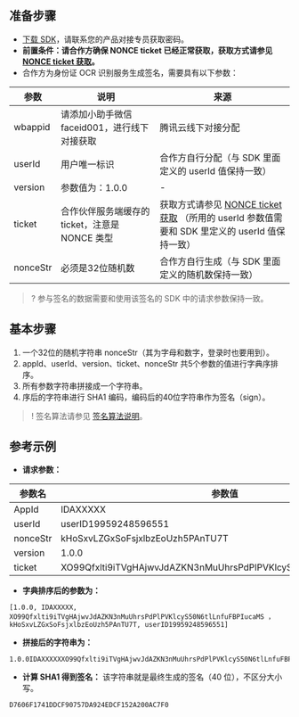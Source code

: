 ## 准备步骤
-  [下载 SDK](https://share.weiyun.com/5ZPKj2H)，请联系您的产品对接专员获取密码。
- **前置条件：请合作方确保 NONCE ticket 已经正常获取，获取方式请参见 [NONCE ticket 获取](https://cloud.tencent.com/document/product/1007/37306)。**
- 合作方为身份证 OCR 识别服务生成签名，需要具有以下参数：

| 参数       | 说明                             | 来源                                       |
| -------- | ------------------------------ | ---------------------------------------- |
|wbappid|	请添加小助手微信 faceid001，进行线下对接获取       | 腾讯云线下对接分配                                |
| userId   | 用户唯一标识                         | 合作方自行分配（与 SDK 里面定义的 userId 值保持一致）        |
| version  | 参数值为：1.0.0                     | -                                        |
| ticket   | 合作伙伴服务端缓存的 ticket，注意是 NONCE 类型 | 获取方式请参见 [NONCE ticket 获取](https://cloud.tencent.com/document/product/1007/37306) （所用的 userId 参数值需要和 SDK 里定义的 userId 值保持一致） |
| nonceStr | 必须是32位随机数                      | 合作方自行生成（与 SDK 里面定义的随机数保持一致）              |

>? 参与签名的数据需要和使用该签名的 SDK 中的请求参数保持一致。

## 基本步骤
1. 一个32位的随机字符串 nonceStr（其为字母和数字，登录时也要用到）。
2. appId、userId、version、ticket、nonceStr 共5个参数的值进行字典序排序。
3. 所有参数字符串拼接成一个字符串。
4. 序后的字符串进行 SHA1 编码，编码后的40位字符串作为签名（sign）。

>! 签名算法请参见 [签名算法说明](https://cloud.tencent.com/document/product/1007/37307)。

## 参考示例
- **请求参数：**

|参数名 | 参数值|
|-------- | --------|
|AppId | IDAXXXXX|
|userId | userID19959248596551|
|nonceStr | kHoSxvLZGxSoFsjxlbzEoUzh5PAnTU7T|
|version | 1.0.0|
|ticket | XO99Qfxlti9iTVgHAjwvJdAZKN3nMuUhrsPdPlPVKlcyS50N6tlLnfuFBPIucaMS|

- **字典排序后的参数为：**
```
[1.0.0, IDAXXXXX, XO99Qfxlti9iTVgHAjwvJdAZKN3nMuUhrsPdPlPVKlcyS50N6tlLnfuFBPIucaMS ， kHoSxvLZGxSoFsjxlbzEoUzh5PAnTU7T, userID19959248596551]
```
- **拼接后的字符串为：**
```
1.0.0IDAXXXXXXO99Qfxlti9iTVgHAjwvJdAZKN3nMuUhrsPdPlPVKlcyS50N6tlLnfuFBPIucaMSkHoSxvLZGxSoFsjxlbzEoUzh5PAnTU7TuserID19959248596551
```
- **计算 SHA1 得到签名：**
该字符串就是最终生成的签名（40 位），不区分大小写。
```
D7606F1741DDCF90757DA924EDCF152A200AC7F0
```
